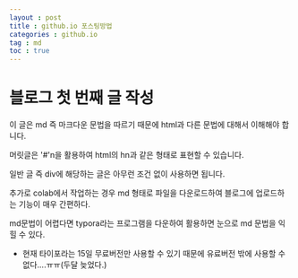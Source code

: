 ```yaml
---
layout : post
title : github.io 포스팅방법
categories : github.io
tag : md
toc : true
---
```


# 블로그 첫 번째 글 작성

이 글은 md 즉 마크다운 문법을 따르기 때문에 html과 다른 문법에 대해서 이해해야 합니다.

머릿글은 '#'n을 활용하여 html의 hn과 같은 형태로 표현할 수 있습니다.

일반 글 즉 div에 해당하는 글은 아무런 조건 없이 사용하면 됩니다.

추가로 colab에서 작업하는 경우 md 형태로 파일을 다운로드하여 블로그에 업로드하는 기능이 매우 간편하다.

md문법이 어렵다면 typora라는 프로그램을 다운하여 활용하면 눈으로 md 문법을 익힐 수 있다.

- 현재 타이포라는 15일 무료버전만 사용할 수 있기 때문에 유료버전 밖에 사용할 수 없다....ㅠㅠ(두달 늦었다.)
